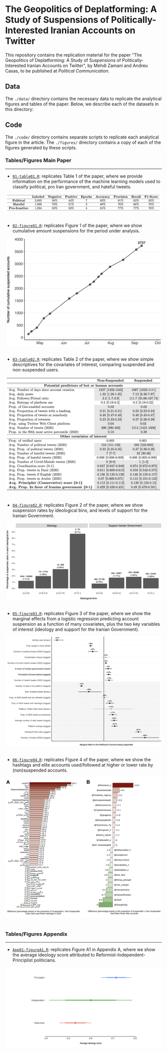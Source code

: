 # The Geopolitics of Deplatforming: A Study of Suspensions of Politically-Interested Iranian Accounts on Twitter
This repository contains the replication material for the paper "The Geopolitics of Deplatforming: A Study of Suspensions of Politically-Interested Iranian Accounts on Twitter", by Mehdi Zamani and Andreu Casas, to be published at _Political Communication_.

## Data
The `./data/` directory contains the necessary data to replicate the analytical figures and tables of the paper. Below, we describe each of the datasets in this directory:

## Code
The `./code/` directory contains separate scripts to replicate each analytical figure in the article. The `./figures/` directory contains a copy of each of the figures generated by these scripts. 

### Tables/Figures Main Paper

___

- [`01-table01.R`](https://github.com/CasAndreu/twitter-iran-moderation/blob/main/code/01-table01.R): replicates Table 1 of the paper, where we provide information on the performance of the machine learning models used to classify political, pro Iran government, and hateful tweets.

<img src = "https://github.com/CasAndreu/twitter-iran-moderation/blob/main/figures_png/table01.png">

<br>
<br>

- [`02-figure01.R`](https://github.com/CasAndreu/twitter-iran-moderation/blob/main/code/02-figure01.R): replicates Figure 1 of the paper, where we show cumulative amount suspensions for the period under analysis. 

<img src = "https://github.com/CasAndreu/twitter-iran-moderation/blob/main/figures_png/figure01.png">

<br>
<br>

- [`03-table02.R`](https://github.com/CasAndreu/twitter-iran-moderation/blob/main/code/03-table02.R): replicates Table 2 of the paper, where we show simple descriptives for the covariates of interest, comparing suspended and non-suspended users.

<img src = "https://github.com/CasAndreu/twitter-iran-moderation/blob/main/figures_png/table02.png">

<br>
<br>

- [`04-figure02.R`](https://github.com/CasAndreu/twitter-iran-moderation/blob/main/code/04-figure02.R): replicates Figure 2 of the paper, where we show suspension rates by ideological bins, and levels of support for the Iranian Government.

<img src = "https://github.com/CasAndreu/twitter-iran-moderation/blob/main/figures_png/figure02.png">

<br>
<br>

- [`05-figure03.R`](https://github.com/CasAndreu/twitter-iran-moderation/blob/main/code/05-figure03.R): replicates Figure 3 of the paper, where we show the marginal effects from a logistic regression predicting account suspension as a function of many covariates, plus the two key variables of interest (ideology and support for the Iranian Government).

<img src = "https://github.com/CasAndreu/twitter-iran-moderation/blob/main/figures_png/figure03.png">

<br>
<br>

- [`06-figure04.R`](https://github.com/CasAndreu/twitter-iran-moderation/blob/main/code/06-figure04.R): replicates Figure 4 of the paper, where we show the hashtags and elite accounts used/followed at higher or lower rate by (non)suspended accounts.

<img src = "https://github.com/CasAndreu/twitter-iran-moderation/blob/main/figures_png/figure04.png">

<br>
<br>

### Tables/Figures Appendix
___

- [`App01-figureA1.R`](https://github.com/CasAndreu/twitter-iran-moderation/blob/main/code/App01-figureA1.R): replicates Figure A1 in Appendix A, where we show the average ideology score attributed to Reformist-Independent-Principlist politicians.

<img src = "https://github.com/CasAndreu/twitter-iran-moderation/blob/main/figures_png/figureA1.png">

<br>
<br>
